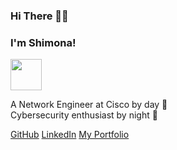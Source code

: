 
### Hi There 👋🏻 
### I'm Shimona! 
<!--
<img src="me.png" width="50">
-->
<img src="https://media.giphy.com/media/JRsQiAN79bPWUv43Ko/giphy.gif" width="50">

A Network Engineer at Cisco by day 🌝
<br />
Cybersecurity enthusiast by night 🌚

[GitHub](https://github.com/shimonaprabhu)
[LinkedIn](https://www.linkedin.com/in/shimona-prabhu-227b22106/)
[My Portfolio](https://shimonaprabhu.github.io/Portfolio/)

